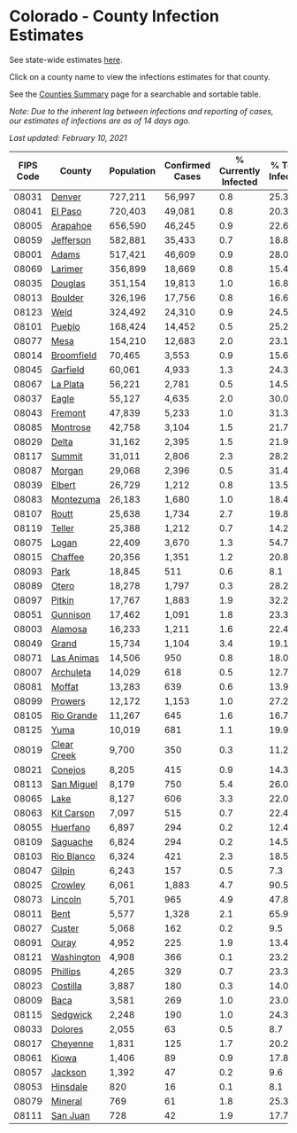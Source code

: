 # Colorado - County Infection Estimates

See state-wide estimates [here](/infections/us-co).

Click on a county name to view the infections estimates for that county.

See the [Counties Summary](/infections/summary-counties) page for a searchable and sortable table.

*Note: Due to the inherent lag between infections and reporting of cases, our estimates of infections are as of 14 days ago.*

*Last updated: February 10, 2021*

|   FIPS Code |                     County |   Population |   Confirmed Cases |   % Currently Infected |   % Total Infected |
|-------------|----------------------------|--------------|-------------------|------------------------|--------------------|
|       08031 |           [Denver](denver) |      727,211 |            56,997 |                    0.8 |               25.3 |
|       08041 |         [El Paso](el-paso) |      720,403 |            49,081 |                    0.8 |               20.3 |
|       08005 |       [Arapahoe](arapahoe) |      656,590 |            46,245 |                    0.9 |               22.6 |
|       08059 |     [Jefferson](jefferson) |      582,881 |            35,433 |                    0.7 |               18.8 |
|       08001 |             [Adams](adams) |      517,421 |            46,609 |                    0.9 |               28.0 |
|       08069 |         [Larimer](larimer) |      356,899 |            18,669 |                    0.8 |               15.4 |
|       08035 |         [Douglas](douglas) |      351,154 |            19,813 |                    1.0 |               16.8 |
|       08013 |         [Boulder](boulder) |      326,196 |            17,756 |                    0.8 |               16.6 |
|       08123 |               [Weld](weld) |      324,492 |            24,310 |                    0.9 |               24.5 |
|       08101 |           [Pueblo](pueblo) |      168,424 |            14,452 |                    0.5 |               25.2 |
|       08077 |               [Mesa](mesa) |      154,210 |            12,683 |                    2.0 |               23.1 |
|       08014 |   [Broomfield](broomfield) |       70,465 |             3,553 |                    0.9 |               15.6 |
|       08045 |       [Garfield](garfield) |       60,061 |             4,933 |                    1.3 |               24.3 |
|       08067 |       [La Plata](la-plata) |       56,221 |             2,781 |                    0.5 |               14.5 |
|       08037 |             [Eagle](eagle) |       55,127 |             4,635 |                    2.0 |               30.0 |
|       08043 |         [Fremont](fremont) |       47,839 |             5,233 |                    1.0 |               31.3 |
|       08085 |       [Montrose](montrose) |       42,758 |             3,104 |                    1.5 |               21.7 |
|       08029 |             [Delta](delta) |       31,162 |             2,395 |                    1.5 |               21.9 |
|       08117 |           [Summit](summit) |       31,011 |             2,806 |                    2.3 |               28.2 |
|       08087 |           [Morgan](morgan) |       29,068 |             2,396 |                    0.5 |               31.4 |
|       08039 |           [Elbert](elbert) |       26,729 |             1,212 |                    0.8 |               13.5 |
|       08083 |     [Montezuma](montezuma) |       26,183 |             1,680 |                    1.0 |               18.4 |
|       08107 |             [Routt](routt) |       25,638 |             1,734 |                    2.7 |               19.8 |
|       08119 |           [Teller](teller) |       25,388 |             1,212 |                    0.7 |               14.2 |
|       08075 |             [Logan](logan) |       22,409 |             3,670 |                    1.3 |               54.7 |
|       08015 |         [Chaffee](chaffee) |       20,356 |             1,351 |                    1.2 |               20.8 |
|       08093 |               [Park](park) |       18,845 |               511 |                    0.6 |                8.1 |
|       08089 |             [Otero](otero) |       18,278 |             1,797 |                    0.3 |               28.2 |
|       08097 |           [Pitkin](pitkin) |       17,767 |             1,883 |                    1.9 |               32.2 |
|       08051 |       [Gunnison](gunnison) |       17,462 |             1,091 |                    1.8 |               23.3 |
|       08003 |         [Alamosa](alamosa) |       16,233 |             1,211 |                    1.6 |               22.4 |
|       08049 |             [Grand](grand) |       15,734 |             1,104 |                    3.4 |               19.1 |
|       08071 |   [Las Animas](las-animas) |       14,506 |               950 |                    0.8 |               18.0 |
|       08007 |     [Archuleta](archuleta) |       14,029 |               618 |                    0.5 |               12.7 |
|       08081 |           [Moffat](moffat) |       13,283 |               639 |                    0.6 |               13.9 |
|       08099 |         [Prowers](prowers) |       12,172 |             1,153 |                    1.0 |               27.2 |
|       08105 |   [Rio Grande](rio-grande) |       11,267 |               645 |                    1.6 |               16.7 |
|       08125 |               [Yuma](yuma) |       10,019 |               681 |                    1.1 |               19.9 |
|       08019 | [Clear Creek](clear-creek) |        9,700 |               350 |                    0.3 |               11.2 |
|       08021 |         [Conejos](conejos) |        8,205 |               415 |                    0.9 |               14.3 |
|       08113 |   [San Miguel](san-miguel) |        8,179 |               750 |                    5.4 |               26.0 |
|       08065 |               [Lake](lake) |        8,127 |               606 |                    3.3 |               22.0 |
|       08063 |   [Kit Carson](kit-carson) |        7,097 |               515 |                    0.7 |               22.4 |
|       08055 |       [Huerfano](huerfano) |        6,897 |               294 |                    0.2 |               12.4 |
|       08109 |       [Saguache](saguache) |        6,824 |               294 |                    0.2 |               14.5 |
|       08103 |   [Rio Blanco](rio-blanco) |        6,324 |               421 |                    2.3 |               18.5 |
|       08047 |           [Gilpin](gilpin) |        6,243 |               157 |                    0.5 |                7.3 |
|       08025 |         [Crowley](crowley) |        6,061 |             1,883 |                    4.7 |               90.5 |
|       08073 |         [Lincoln](lincoln) |        5,701 |               965 |                    4.9 |               47.8 |
|       08011 |               [Bent](bent) |        5,577 |             1,328 |                    2.1 |               65.9 |
|       08027 |           [Custer](custer) |        5,068 |               162 |                    0.2 |                9.5 |
|       08091 |             [Ouray](ouray) |        4,952 |               225 |                    1.9 |               13.4 |
|       08121 |   [Washington](washington) |        4,908 |               366 |                    0.1 |               23.2 |
|       08095 |       [Phillips](phillips) |        4,265 |               329 |                    0.7 |               23.3 |
|       08023 |       [Costilla](costilla) |        3,887 |               180 |                    0.3 |               14.0 |
|       08009 |               [Baca](baca) |        3,581 |               269 |                    1.0 |               23.0 |
|       08115 |       [Sedgwick](sedgwick) |        2,248 |               190 |                    1.0 |               24.3 |
|       08033 |         [Dolores](dolores) |        2,055 |                63 |                    0.5 |                8.7 |
|       08017 |       [Cheyenne](cheyenne) |        1,831 |               125 |                    1.7 |               20.2 |
|       08061 |             [Kiowa](kiowa) |        1,406 |                89 |                    0.9 |               17.8 |
|       08057 |         [Jackson](jackson) |        1,392 |                47 |                    0.2 |                9.6 |
|       08053 |       [Hinsdale](hinsdale) |          820 |                16 |                    0.1 |                8.1 |
|       08079 |         [Mineral](mineral) |          769 |                61 |                    1.8 |               25.3 |
|       08111 |       [San Juan](san-juan) |          728 |                42 |                    1.9 |               17.7 |